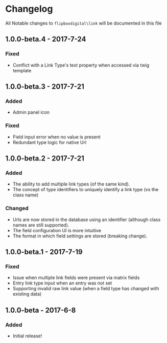 # Changelog
All Notable changes to `flipboxdigital\link` will be documented in this file

## 1.0.0-beta.4 - 2017-7-24
### Fixed
- Conflict with a Link Type's text property when accessed via twig template

## 1.0.0-beta.3 - 2017-7-21
### Added
- Admin panel icon

### Fixed
- Field input error when no value is present
- Redundant type logic for native Url

## 1.0.0-beta.2 - 2017-7-21
### Added
- The ability to add multiple link types (of the same kind).
- The concept of type identifiers to uniquely identify a link type (vs the class name)

### Changed
- Urls are now stored in the database using an identifier (although class names are still supported).
- The field configuration UI is more intuitive
- The format in which field settings are stored (breaking change).

## 1.0.0-beta.1 - 2017-7-19
### Fixed
- Issue when multiple link fields were present via matrix fields
- Entry link type input when an entry was not set
- Supporting invalid raw link value (when a field type has changed with existing data)

## 1.0.0-beta - 2017-6-8
### Added
- Initial release!
